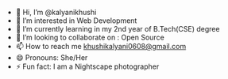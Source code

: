 - 👋 Hi, I’m @kalyanikhushi
- 👀 I’m interested in Web Development
- 🌱 I’m currently learning in my 2nd year of B.Tech(CSE) degree
- 👯 I’m looking to collaborate on : Open Source
- 📫 How to reach me khushikalyani0608@gmail.com
- 😄 Pronouns: She/Her
- ⚡ Fun fact: I am a Nightscape photographer

